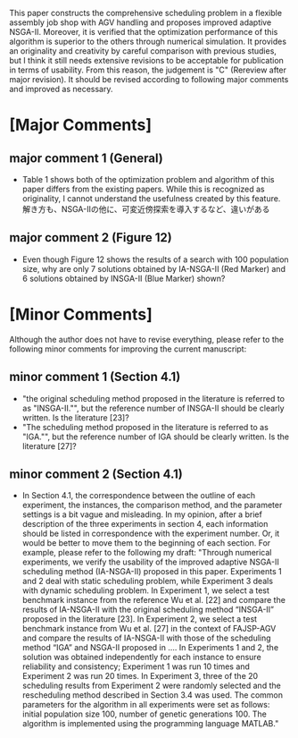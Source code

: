 This paper constructs the comprehensive scheduling problem in a flexible assembly job shop with AGV handling and proposes improved adaptive NSGA-II.
Moreover, it is verified that the optimization performance of this algorithm is superior to the others through numerical simulation. 
It provides an originality and creativity by careful comparison with previous studies, but I think it still needs extensive revisions to be acceptable for publication in terms of usability. 
From this reason, the judgement is "C" (Rereview after major revision). It should be revised according to following major comments and improved as necessary.

# [Major Comments]
## major comment 1 (General)
- Table 1 shows both of the optimization problem and algorithm of this paper differs from the existing papers. While this is recognized as originality, I cannot understand the usefulness created by this feature.
解き方も、NSGA-IIの他に、可変近傍探索を導入するなど、違いがある


## major comment 2 (Figure 12)
- Even though Figure 12 shows the results of a search with 100 population size, why are only 7 solutions obtained by IA-NSGA-II (Red Marker) and 6 solutions obtained by INSGA-II (Blue Marker) shown?


# [Minor Comments]
Although the author does not have to revise everything, please refer to the following minor comments for improving the current manuscript:

## minor comment 1 (Section 4.1)
- "the original scheduling method proposed in the literature is referred to as "INSGA-II."", but the reference number of INSGA-II should be clearly written. Is the literature [23]?
- "The scheduling method proposed in the literature is referred to as "IGA."", but the reference number of IGA should be clearly written. Is the literature [27]?

## minor comment 2 (Section 4.1)
- In Section 4.1, the correspondence between the outline of each experiment, the instances, the comparison method, and the parameter settings is a bit vague and misleading. In my opinion, after a brief description of the three experiments in section 4, each information should be listed in correspondence with the experiment number. Or, it would be better to move them to the beginning of each section. For example, please refer to the following my draft: "Through numerical experiments, we verify the usability of the improved adaptive NSGA-II scheduling method (IA-NSGA-II) proposed in this paper. Experiments 1 and 2 deal with static scheduling problem, while Experiment 3 deals with dynamic scheduling problem. In Experiment 1, we select a test benchmark instance from the reference Wu et al. [22] and compare the results of IA-NSGA-II with the original scheduling method “INSGA-II” proposed in the literature [23]. In Experiment 2, we select a test benchmark instance from Wu et al. [27] in the context of FAJSP-AGV and compare the results of IA-NSGA-II with those of the scheduling method “IGA” and NSGA-II proposed in .... In Experiments 1 and 2, the solution was obtained independently for each instance to ensure reliability and consistency; Experiment 1 was run 10 times and Experiment 2 was run 20 times. In Experiment 3, three of the 20 scheduling results from Experiment 2 were randomly selected and the rescheduling method described in Section 3.4 was used. The common parameters for the algorithm in all experiments were set as follows: initial population size 100, number of genetic generations 100. The algorithm is implemented using the programming language MATLAB."
